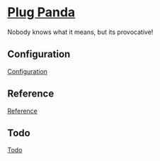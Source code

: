 # [Plug Panda](https://www.plugpanda.com/)

Nobody knows what it means, but its provocative!

## Configuration

[Configuration](CONFIGURATION.md)

## Reference

[Reference](REFERENCE.md)

## Todo

[Todo](TODO.md)

